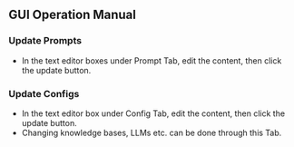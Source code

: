 ## GUI Operation Manual

### Update Prompts
- In the text editor boxes under Prompt Tab, edit the content, then click the update button.

### Update Configs
- In the text editor box under Config Tab, edit the content, then click the update button.
- Changing knowledge bases, LLMs etc. can be done through this Tab.

